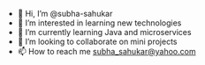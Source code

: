 - 👋 Hi, I’m @subha-sahukar
- 👀 I’m interested in learning new technologies
- 🌱 I’m currently learning Java and microservices
- 💞️ I’m looking to collaborate on mini projects 
- 📫 How to reach me subha_sahukar@yahoo.com

<!---
subha-sahukar/subha-sahukar is a ✨ special ✨ repository because its `README.md` (this file) appears on your GitHub profile.
You can click the Preview link to take a look at your changes.
--->
